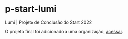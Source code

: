 # p-start-lumi
 Lumi | Projeto de Conclusão do Start 2022

O projeto final foi adicionado a uma organização, [acessar](https://github.com/Start-Lumos).
